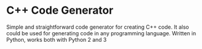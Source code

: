 C++ Code Generator
==============

Simple and straightforward code generator for creating C++ code. It also could be used for generating code in any programming language. Written in Python, works both with Python 2 and 3
